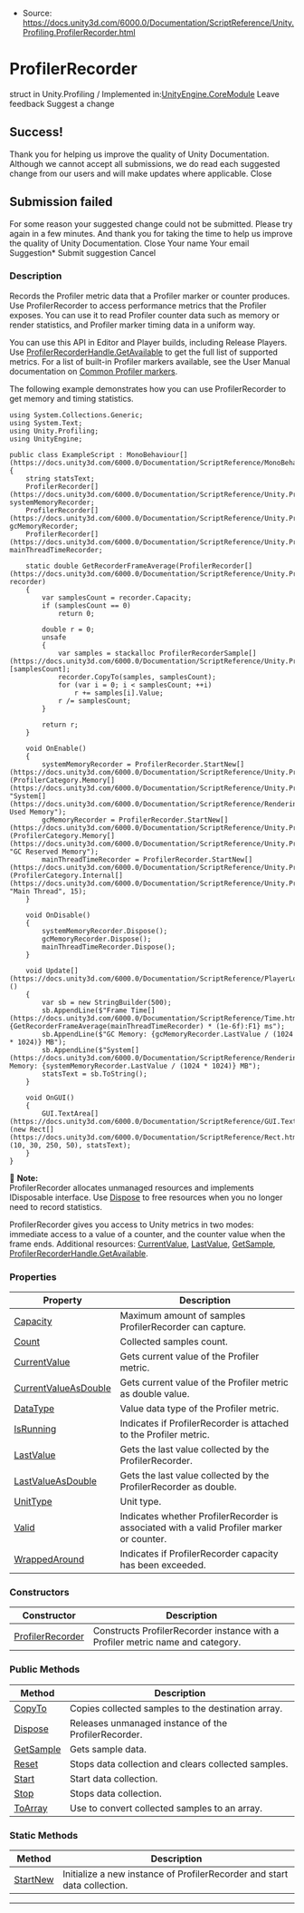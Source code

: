 * Source: https://docs.unity3d.com/6000.0/Documentation/ScriptReference/Unity.Profiling.ProfilerRecorder.html

# ProfilerRecorder
struct in Unity.Profiling
/
Implemented in:[UnityEngine.CoreModule](https://docs.unity3d.com/6000.0/Documentation/ScriptReference/UnityEngine.CoreModule.html)
Leave feedback
Suggest a change
## Success!
Thank you for helping us improve the quality of Unity Documentation. Although we cannot accept all submissions, we do read each suggested change from our users and will make updates where applicable.
Close
## Submission failed
For some reason your suggested change could not be submitted. Please <a>try again</a> in a few minutes. And thank you for taking the time to help us improve the quality of Unity Documentation.
Close
Your name Your email Suggestion* Submit suggestion
Cancel
### Description
Records the Profiler metric data that a Profiler marker or counter produces.
Use ProfilerRecorder to access performance metrics that the Profiler exposes. You can use it to read Profiler counter data such as memory or render statistics, and Profiler marker timing data in a uniform way.  
  
You can use this API in Editor and Player builds, including Release Players. Use [ProfilerRecorderHandle.GetAvailable](https://docs.unity3d.com/6000.0/Documentation/ScriptReference/Unity.Profiling.LowLevel.Unsafe.ProfilerRecorderHandle.GetAvailable.html) to get the full list of supported metrics. For a list of built-in Profiler markers available, see the User Manual documentation on [Common Profiler markers](https://docs.unity3d.com/6000.0/Documentation/Manual/profiler-markers.html).  
  
The following example demonstrates how you can use ProfilerRecorder to get memory and timing statistics.
```
using System.Collections.Generic;
using System.Text;
using Unity.Profiling;
using UnityEngine;  
  
public class ExampleScript : MonoBehaviour[](https://docs.unity3d.com/6000.0/Documentation/ScriptReference/MonoBehaviour.html)
{
    string statsText;
    ProfilerRecorder[](https://docs.unity3d.com/6000.0/Documentation/ScriptReference/Unity.Profiling.ProfilerRecorder.html) systemMemoryRecorder;
    ProfilerRecorder[](https://docs.unity3d.com/6000.0/Documentation/ScriptReference/Unity.Profiling.ProfilerRecorder.html) gcMemoryRecorder;
    ProfilerRecorder[](https://docs.unity3d.com/6000.0/Documentation/ScriptReference/Unity.Profiling.ProfilerRecorder.html) mainThreadTimeRecorder;  
  
    static double GetRecorderFrameAverage(ProfilerRecorder[](https://docs.unity3d.com/6000.0/Documentation/ScriptReference/Unity.Profiling.ProfilerRecorder.html) recorder)
    {
        var samplesCount = recorder.Capacity;
        if (samplesCount == 0)
            return 0;  
  
        double r = 0;
        unsafe
        {
            var samples = stackalloc ProfilerRecorderSample[](https://docs.unity3d.com/6000.0/Documentation/ScriptReference/Unity.Profiling.ProfilerRecorderSample.html)[samplesCount];
            recorder.CopyTo(samples, samplesCount);
            for (var i = 0; i < samplesCount; ++i)
                r += samples[i].Value;
            r /= samplesCount;
        }  
  
        return r;
    }  
  
    void OnEnable()
    {
        systemMemoryRecorder = ProfilerRecorder.StartNew[](https://docs.unity3d.com/6000.0/Documentation/ScriptReference/Unity.Profiling.ProfilerRecorder.StartNew.html)(ProfilerCategory.Memory[](https://docs.unity3d.com/6000.0/Documentation/ScriptReference/Unity.Profiling.ProfilerCategory.Memory.html), "System[](https://docs.unity3d.com/6000.0/Documentation/ScriptReference/Rendering.VirtualTexturing.System.html) Used Memory");
        gcMemoryRecorder = ProfilerRecorder.StartNew[](https://docs.unity3d.com/6000.0/Documentation/ScriptReference/Unity.Profiling.ProfilerRecorder.StartNew.html)(ProfilerCategory.Memory[](https://docs.unity3d.com/6000.0/Documentation/ScriptReference/Unity.Profiling.ProfilerCategory.Memory.html), "GC Reserved Memory");
        mainThreadTimeRecorder = ProfilerRecorder.StartNew[](https://docs.unity3d.com/6000.0/Documentation/ScriptReference/Unity.Profiling.ProfilerRecorder.StartNew.html)(ProfilerCategory.Internal[](https://docs.unity3d.com/6000.0/Documentation/ScriptReference/Unity.Profiling.ProfilerCategory.Internal.html), "Main Thread", 15);
    }  
  
    void OnDisable()
    {
        systemMemoryRecorder.Dispose();
        gcMemoryRecorder.Dispose();
        mainThreadTimeRecorder.Dispose();
    }  
  
    void Update[](https://docs.unity3d.com/6000.0/Documentation/ScriptReference/PlayerLoop.Update.html)()
    {
        var sb = new StringBuilder(500);
        sb.AppendLine($"Frame Time[](https://docs.unity3d.com/6000.0/Documentation/ScriptReference/Time.html): {GetRecorderFrameAverage(mainThreadTimeRecorder) * (1e-6f):F1} ms");
        sb.AppendLine($"GC Memory: {gcMemoryRecorder.LastValue / (1024 * 1024)} MB");
        sb.AppendLine($"System[](https://docs.unity3d.com/6000.0/Documentation/ScriptReference/Rendering.VirtualTexturing.System.html) Memory: {systemMemoryRecorder.LastValue / (1024 * 1024)} MB");
        statsText = sb.ToString();
    }  
  
    void OnGUI()
    {
        GUI.TextArea[](https://docs.unity3d.com/6000.0/Documentation/ScriptReference/GUI.TextArea.html)(new Rect[](https://docs.unity3d.com/6000.0/Documentation/ScriptReference/Rect.html)(10, 30, 250, 50), statsText);
    }
}

```

**Note:**   
ProfilerRecorder allocates unmanaged resources and implements IDisposable interface. Use [Dispose](https://docs.unity3d.com/6000.0/Documentation/ScriptReference/Unity.Profiling.ProfilerRecorder.Dispose.html) to free resources when you no longer need to record statistics.  
  
ProfilerRecorder gives you access to Unity metrics in two modes: immediate access to a value of a counter, and the counter value when the frame ends. Additional resources: [CurrentValue](https://docs.unity3d.com/6000.0/Documentation/ScriptReference/Unity.Profiling.ProfilerRecorder.CurrentValue.html), [LastValue](https://docs.unity3d.com/6000.0/Documentation/ScriptReference/Unity.Profiling.ProfilerRecorder.LastValue.html), [GetSample](https://docs.unity3d.com/6000.0/Documentation/ScriptReference/Unity.Profiling.ProfilerRecorder.GetSample.html), [ProfilerRecorderHandle.GetAvailable](https://docs.unity3d.com/6000.0/Documentation/ScriptReference/Unity.Profiling.LowLevel.Unsafe.ProfilerRecorderHandle.GetAvailable.html).
### Properties
Property | Description  
---|---  
[Capacity](https://docs.unity3d.com/6000.0/Documentation/ScriptReference/Unity.Profiling.ProfilerRecorder.Capacity.html) | Maximum amount of samples ProfilerRecorder can capture.  
[Count](https://docs.unity3d.com/6000.0/Documentation/ScriptReference/Unity.Profiling.ProfilerRecorder.Count.html) | Collected samples count.  
[CurrentValue](https://docs.unity3d.com/6000.0/Documentation/ScriptReference/Unity.Profiling.ProfilerRecorder.CurrentValue.html) | Gets current value of the Profiler metric.  
[CurrentValueAsDouble](https://docs.unity3d.com/6000.0/Documentation/ScriptReference/Unity.Profiling.ProfilerRecorder.CurrentValueAsDouble.html) | Gets current value of the Profiler metric as double value.  
[DataType](https://docs.unity3d.com/6000.0/Documentation/ScriptReference/Unity.Profiling.ProfilerRecorder.DataType.html) | Value data type of the Profiler metric.  
[IsRunning](https://docs.unity3d.com/6000.0/Documentation/ScriptReference/Unity.Profiling.ProfilerRecorder.IsRunning.html) | Indicates if ProfilerRecorder is attached to the Profiler metric.  
[LastValue](https://docs.unity3d.com/6000.0/Documentation/ScriptReference/Unity.Profiling.ProfilerRecorder.LastValue.html) | Gets the last value collected by the ProfilerRecorder.  
[LastValueAsDouble](https://docs.unity3d.com/6000.0/Documentation/ScriptReference/Unity.Profiling.ProfilerRecorder.LastValueAsDouble.html) | Gets the last value collected by the ProfilerRecorder as double.  
[UnitType](https://docs.unity3d.com/6000.0/Documentation/ScriptReference/Unity.Profiling.ProfilerRecorder.UnitType.html) | Unit type.  
[Valid](https://docs.unity3d.com/6000.0/Documentation/ScriptReference/Unity.Profiling.ProfilerRecorder.Valid.html) | Indicates whether ProfilerRecorder is associated with a valid Profiler marker or counter.  
[WrappedAround](https://docs.unity3d.com/6000.0/Documentation/ScriptReference/Unity.Profiling.ProfilerRecorder.WrappedAround.html) | Indicates if ProfilerRecorder capacity has been exceeded.  
### Constructors
Constructor | Description  
---|---  
[ProfilerRecorder](https://docs.unity3d.com/6000.0/Documentation/ScriptReference/Unity.Profiling.ProfilerRecorder-ctor.html) | Constructs ProfilerRecorder instance with a Profiler metric name and category.  
### Public Methods
Method | Description  
---|---  
[CopyTo](https://docs.unity3d.com/6000.0/Documentation/ScriptReference/Unity.Profiling.ProfilerRecorder.CopyTo.html) | Copies collected samples to the destination array.  
[Dispose](https://docs.unity3d.com/6000.0/Documentation/ScriptReference/Unity.Profiling.ProfilerRecorder.Dispose.html) | Releases unmanaged instance of the ProfilerRecorder.  
[GetSample](https://docs.unity3d.com/6000.0/Documentation/ScriptReference/Unity.Profiling.ProfilerRecorder.GetSample.html) | Gets sample data.  
[Reset](https://docs.unity3d.com/6000.0/Documentation/ScriptReference/Unity.Profiling.ProfilerRecorder.Reset.html) | Stops data collection and clears collected samples.  
[Start](https://docs.unity3d.com/6000.0/Documentation/ScriptReference/Unity.Profiling.ProfilerRecorder.Start.html) | Start data collection.  
[Stop](https://docs.unity3d.com/6000.0/Documentation/ScriptReference/Unity.Profiling.ProfilerRecorder.Stop.html) | Stops data collection.  
[ToArray](https://docs.unity3d.com/6000.0/Documentation/ScriptReference/Unity.Profiling.ProfilerRecorder.ToArray.html) | Use to convert collected samples to an array.  
### Static Methods
Method | Description  
---|---  
[StartNew](https://docs.unity3d.com/6000.0/Documentation/ScriptReference/Unity.Profiling.ProfilerRecorder.StartNew.html) | Initialize a new instance of ProfilerRecorder and start data collection.  
* * *
